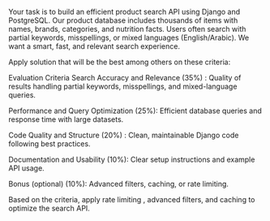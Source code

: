 Your task is to build an efficient product search API using Django and PostgreSQL. Our product database includes thousands of items with names, brands, categories, and nutrition facts. Users often search with partial keywords, misspellings, or mixed languages (English/Arabic). We want a smart, fast, and relevant search experience.


Apply solution that will be the best among others on these criteria:

Evaluation Criteria
Search Accuracy and Relevance (35%) : Quality of results handling partial keywords, misspellings, and mixed-language queries.

Performance and Query Optimization (25%): Efficient database queries and response time with large datasets.

Code Quality and Structure (20%) : Clean, maintainable Django code following best practices.

Documentation and Usability (10%): Clear setup instructions and example API usage.

Bonus (optional) (10%): Advanced filters, caching, or rate limiting.

Based on the criteria, apply rate limiting ,  advanced filters, and caching to optimize the search API.